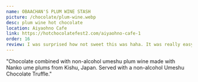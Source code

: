 ```yaml
---
name: OBAACHAN'S PLUM WINE STASH
picture: /chocolate/plum-wine.webp
desc: plum wine hot chocolate
location: Aiyaohno Cafe
link: https://hotchocolatefest2.com/aiyaohno-cafe-1
order: 16
review: I was surprised how not sweet this was haha. It was really easy to drink! The cup was also kinda of amazing. Kinda felt like drinking mulled wine.
---
```


"Chocolate combined with non-alcohol umeshu plum wine made with Nanko ume
plums from Kishu, Japan. Served with a non-alcohol Umeshu Chocolate Truffle."
